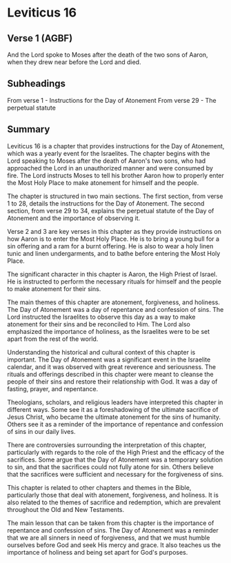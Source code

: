 # Leviticus 16

## Verse 1 (AGBF)

And the Lord spoke to Moses after the death of the two sons of Aaron, when they drew near before the Lord and died.

## Subheadings

From verse 1 - Instructions for the Day of Atonement
From verse 29 - The perpetual statute

## Summary

Leviticus 16 is a chapter that provides instructions for the Day of Atonement, which was a yearly event for the Israelites. The chapter begins with the Lord speaking to Moses after the death of Aaron's two sons, who had approached the Lord in an unauthorized manner and were consumed by fire. The Lord instructs Moses to tell his brother Aaron how to properly enter the Most Holy Place to make atonement for himself and the people.

The chapter is structured in two main sections. The first section, from verse 1 to 28, details the instructions for the Day of Atonement. The second section, from verse 29 to 34, explains the perpetual statute of the Day of Atonement and the importance of observing it.

Verse 2 and 3 are key verses in this chapter as they provide instructions on how Aaron is to enter the Most Holy Place. He is to bring a young bull for a sin offering and a ram for a burnt offering. He is also to wear a holy linen tunic and linen undergarments, and to bathe before entering the Most Holy Place.

The significant character in this chapter is Aaron, the High Priest of Israel. He is instructed to perform the necessary rituals for himself and the people to make atonement for their sins.

The main themes of this chapter are atonement, forgiveness, and holiness. The Day of Atonement was a day of repentance and confession of sins. The Lord instructed the Israelites to observe this day as a way to make atonement for their sins and be reconciled to Him. The Lord also emphasized the importance of holiness, as the Israelites were to be set apart from the rest of the world.

Understanding the historical and cultural context of this chapter is important. The Day of Atonement was a significant event in the Israelite calendar, and it was observed with great reverence and seriousness. The rituals and offerings described in this chapter were meant to cleanse the people of their sins and restore their relationship with God. It was a day of fasting, prayer, and repentance.

Theologians, scholars, and religious leaders have interpreted this chapter in different ways. Some see it as a foreshadowing of the ultimate sacrifice of Jesus Christ, who became the ultimate atonement for the sins of humanity. Others see it as a reminder of the importance of repentance and confession of sins in our daily lives.

There are controversies surrounding the interpretation of this chapter, particularly with regards to the role of the High Priest and the efficacy of the sacrifices. Some argue that the Day of Atonement was a temporary solution to sin, and that the sacrifices could not fully atone for sin. Others believe that the sacrifices were sufficient and necessary for the forgiveness of sins.

This chapter is related to other chapters and themes in the Bible, particularly those that deal with atonement, forgiveness, and holiness. It is also related to the themes of sacrifice and redemption, which are prevalent throughout the Old and New Testaments.

The main lesson that can be taken from this chapter is the importance of repentance and confession of sins. The Day of Atonement was a reminder that we are all sinners in need of forgiveness, and that we must humble ourselves before God and seek His mercy and grace. It also teaches us the importance of holiness and being set apart for God's purposes.